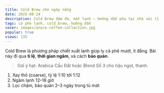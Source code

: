 ```yaml
---
title: Cold Brew cho ngày nắng
date: 2025-08-24
description: Cold Brew đậm đà, mát lạnh – hướng dẫn pha tại nhà với tỉ lệ vàng, tips chống đắng và đề xuất hạt phù hợp.
tags: cà phê lạnh, cold brew, hướng dẫn
cover: images/anaro-coffee-collection.jpg
popular: true
views: 135
---
```


Cold Brew là phương pháp chiết xuất lạnh giúp ly cà phê mượt, ít đắng. Bài này đi qua **tỉ lệ**, **thời gian ngâm**, và cách **bảo quản**.

> Gợi ý hạt: Arabica Cầu Đất hoặc Blend Số 3 cho hậu ngọt, thanh.

1. Xay thô (coarse), tỷ lệ 1:10 tới 1:12
2. Ngâm lạnh 12–18 giờ
3. Lọc chậm, bảo quản 2–3 ngày trong tủ mát
